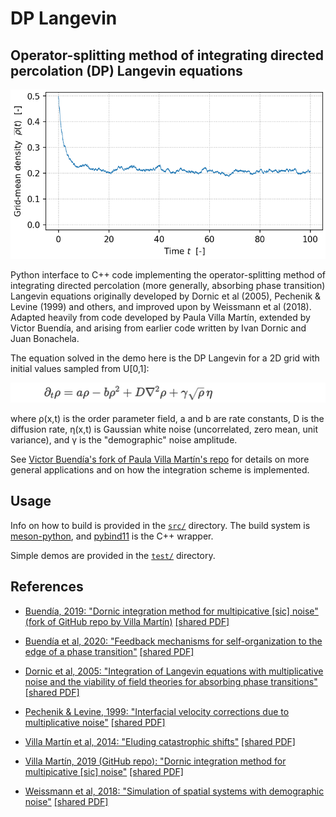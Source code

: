# DP Langevin
## Operator-splitting method of integrating directed percolation (DP) Langevin equations

<!-- ![](test/meandensity_time.png "Results of demo DP integration") -->

![](https://raw.githubusercontent.com/cstarkjp/DPLangevin/main/test/meandensity_time.png
 "Results of demo DP integration")


Python interface to C++ code implementing the operator-splitting method of integrating directed percolation (more generally, absorbing phase transition) Langevin equations originally developed by Dornic et al (2005), Pechenik & Levine (1999) and others, and improved upon by Weissmann et al (2018).
Adapted heavily from code developed by Paula Villa Martín, extended by Victor Buendía, and arising from earlier code written by Ivan Dornic and Juan Bonachela.

The equation solved in the demo here is the DP Langevin for a 2D grid with initial values sampled from U[0,1]: 

![](https://raw.githubusercontent.com/cstarkjp/DPLangevin/main/doc/dplangevin_equation.png
 "DP Langevin equation")


<!-- $`\partial_t \rho = a\rho - b\rho^2 + D \nabla^2 \rho + \gamma \sqrt{\rho} \, \eta`$ -->

where ρ(x,t) is the order parameter field, a and b are rate constants, D is the diffusion rate, η(x,t) is Gaussian white noise (uncorrelated, zero mean, unit variance), and γ is the "demographic" noise amplitude.

See 
[Victor Buendía's fork of Paula Villa Martín's repo](https://github.com/VictorSeven/Dornic_et_al_integration_class/tree/victor-update)
 for details on more general applications and on how the integration scheme is implemented.

## Usage

Info on how to build is provided in the [`src/`](https://github.com/cstarkjp/DPLangevin/tree/main/src/README.md) directory. The build system is [meson-python](https://mesonbuild.com/meson-python/), and [pybind11](https://pybind11.readthedocs.io/en/stable/) is the C++ wrapper. 

Simple demos are provided in the [`test/`](https://github.com/cstarkjp/DPLangevin/tree/main/test/README.md) directory.




## References

   - [Buendía, 2019: "Dornic integration method for multipicative [sic] noise" (fork of GitHub repo by Villa Martín)](https://github.com/VictorSeven/Dornic_et_al_integration_class/tree/victor-update)   [[shared PDF]](https://www.dropbox.com/scl/fi/jzu0hxbifu8g8njglwfh1/VillaMartin_2014_CatastrophicShiftsDPLangevinSimulation2D.pdf?rlkey=i9s6s1i19jtgk6pua7xwdaa1a&st=qpfzqyyw&dl=0) 

   - [Buendía et al, 2020: "Feedback mechanisms for self-organization to the edge of a phase transition"](https://www.frontiersin.org/journals/physics#editorial-board)   [[shared PDF]](https://www.dropbox.com/scl/fi/oh7j5goqeggfmrc5414ir/Buendia_2020_FeedbackSelfOrganizationPhaseTransitions.pdf?rlkey=ot37k7mw7iaymcgs3g9jg4yhu&st=5stsyu8m&dl=0) 

   - [Dornic et al, 2005: "Integration of Langevin equations with multiplicative noise and the viability of field theories for absorbing phase transitions"](https://doi.org/10.1103/PhysRevLett.94.100601)   [[shared PDF]](https://www.dropbox.com/scl/fi/g0h355kxiq47zmxyxlxue/Dornic_2005_MultiplicativenoiseLangevinIntegrationDirectedPercolation.pdf?rlkey=aj5k6zekitc02lno0b50yhjbx&st=vzd5hdfz&dl=0)

   - [Pechenik & Levine, 1999: "Interfacial velocity corrections due to multiplicative noise"](https://doi.org/10.1103/PhysRevE.59.3893)   [[shared PDF]](https://www.dropbox.com/scl/fi/ylu6r5vk34r9sdv8aoiqh/PechenikLevine_1999_MultiplicativeNoiseNonequilibriumPhaseTransitionSDE.pdf?rlkey=90ncj263w5n41hncosiww5n41&st=7uuvp79z&dl=0)

   - [Villa Martín et al, 2014: "Eluding catastrophic shifts"](https://doi.org/10.1073/pnas.1414708112)   [[shared PDF]](https://www.dropbox.com/scl/fi/jzu0hxbifu8g8njglwfh1/VillaMartin_2014_CatastrophicShiftsDPLangevinSimulation2D.pdf?rlkey=i9s6s1i19jtgk6pua7xwdaa1a&st=qpfzqyyw&dl=0) 

   - [Villa Martín, 2019  (GitHub repo): "Dornic integration method for multipicative [sic] noise"](https://github.com/pvillamartin/Dornic_et_al_integration_class)   [[shared PDF]](https://www.dropbox.com/scl/fi/sdeiwyxjpyx6a2tv5vibr/VillaMartin_2019_DornicMethod.pdf?rlkey=wykox7ifyu0ms4pd3hokp1d4u&st=xir9d3vt&dl=0) 

   - [Weissmann et al, 2018: "Simulation of spatial systems with demographic noise"](https://doi.org/10.1103/PhysRevE.98.022131)   [[shared PDF]]() 
